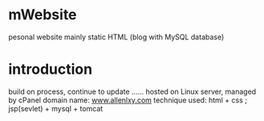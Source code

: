 # mWebsite
pesonal website mainly static HTML (blog with MySQL database)
# introduction 
build on process, continue to update ......
hosted on Linux server, managed by cPanel
domain name: www.allenlxy.com
technique used: 
  html + css ;
  jsp(sevlet) + mysql + tomcat

